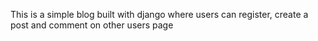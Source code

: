 This is a simple blog built with django where users can register, create a post and comment on other users page
